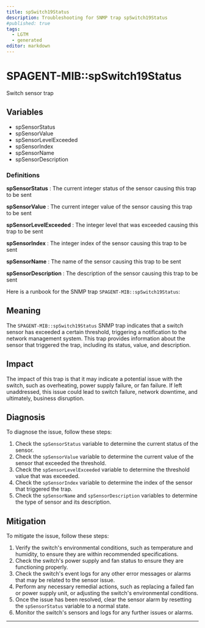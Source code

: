 ```yaml
---
title: spSwitch19Status
description: Troubleshooting for SNMP trap spSwitch19Status
#published: true
tags:
  - LGTM
  - generated
editor: markdown
---
```


# SPAGENT-MIB::spSwitch19Status 

Switch sensor trap 


## Variables


  - spSensorStatus
  - spSensorValue
  - spSensorLevelExceeded
  - spSensorIndex
  - spSensorName
  - spSensorDescription 

### Definitions 


**spSensorStatus** 
: The current integer status of the sensor causing this trap to be sent 

**spSensorValue** 
: The current integer value of the sensor causing this trap to be sent 

**spSensorLevelExceeded** 
: The integer level that was exceeded causing this trap to be sent 

**spSensorIndex** 
: The integer index of the sensor causing this trap to be sent 

**spSensorName** 
: The name of the sensor causing this trap to be sent 

**spSensorDescription** 
: The description of the sensor causing this trap to be sent 


Here is a runbook for the SNMP trap `SPAGENT-MIB::spSwitch19Status`:

## Meaning

The `SPAGENT-MIB::spSwitch19Status` SNMP trap indicates that a switch sensor has exceeded a certain threshold, triggering a notification to the network management system. This trap provides information about the sensor that triggered the trap, including its status, value, and description.

## Impact

The impact of this trap is that it may indicate a potential issue with the switch, such as overheating, power supply failure, or fan failure. If left unaddressed, this issue could lead to switch failure, network downtime, and ultimately, business disruption.

## Diagnosis

To diagnose the issue, follow these steps:

1. Check the `spSensorStatus` variable to determine the current status of the sensor.
2. Check the `spSensorValue` variable to determine the current value of the sensor that exceeded the threshold.
3. Check the `spSensorLevelExceeded` variable to determine the threshold value that was exceeded.
4. Check the `spSensorIndex` variable to determine the index of the sensor that triggered the trap.
5. Check the `spSensorName` and `spSensorDescription` variables to determine the type of sensor and its description.

## Mitigation

To mitigate the issue, follow these steps:

1. Verify the switch's environmental conditions, such as temperature and humidity, to ensure they are within recommended specifications.
2. Check the switch's power supply and fan status to ensure they are functioning properly.
3. Check the switch's event logs for any other error messages or alarms that may be related to the sensor issue.
4. Perform any necessary remedial actions, such as replacing a failed fan or power supply unit, or adjusting the switch's environmental conditions.
5. Once the issue has been resolved, clear the sensor alarm by resetting the `spSensorStatus` variable to a normal state.
6. Monitor the switch's sensors and logs for any further issues or alarms.
---




